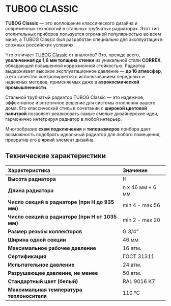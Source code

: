 # TUBOG CLASSIC

**TUBOG Classic** — это воплощение классического дизайна и современных технологий в стальных трубчатых радиаторах. Этот тип отопительных приборов пользуется огромной популярностью во всем мире, а TUBOG Classic был разработан специально для эксплуатации в сложных российских условиях.

Что отличает [TUBOG Classic](https://tubogshop.ru) от аналогов? Это, прежде всего, **увеличенная до 1,6 мм толщина стенки** из уникальной стали **CORREX**, обладающей повышенной коррозионной стойкостью. Радиатор выдерживает высокое эксплуатационное давление — **до 16 атмосфер**, а его качество контролируется с использованием передовых и надежных методов, применяемых даже в **аэрокосмической промышленности**.

Стальной трубчатый радиатор TUBOG Classic — это надежное, эффективное и эстетичное решение для системы отопления вашего дома. Его классический стиль в сочетании с **широкой цветовой палитрой** позволяет реализовать самые смелые дизайнерские идеи, гармонично интегрируя радиатор в любой интерьер.

Многообразие **схем подключения** и **типоразмеров** прибора дает возможность подобрать идеальный радиатор для любого помещения, превратив его в яркий элемент дизайна.


## Технические характеристики

| Характеристика | Значение |
| :-------------------------------- | :------------------------------------------------ |
| **Высота радиатора** | H |
| **Длина радиатора** | n x 46 мм + 6 мм |
| **Число секций в радиаторе (при H до 935 мм)** | min 4 - max 56 |
| **Число секций в радиаторе (при H от 1035 мм)** | min 2 - max 20 |
| **Размер резьбы коллекторов** | G 3/4” |
| **Ширина одной секции** | 46 мм |
| **Максимальное рабочее давление** | 16 атм. |
| **Сертификация** | ГОСТ 31311 |
| **Испытательное давление** | 24 атм. |
| **Разрушающее давление, не менее** | 50 атм. |
| **Стандартный цвет (белый)** | RAL 9016 К7 |
| **Максимальная температура теплоносителя** | 110 °С |
